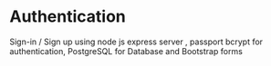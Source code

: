 # Authentication

Sign-in / Sign up using node js express server , passport bcrypt for authentication, PostgreSQL for Database and Bootstrap forms 

